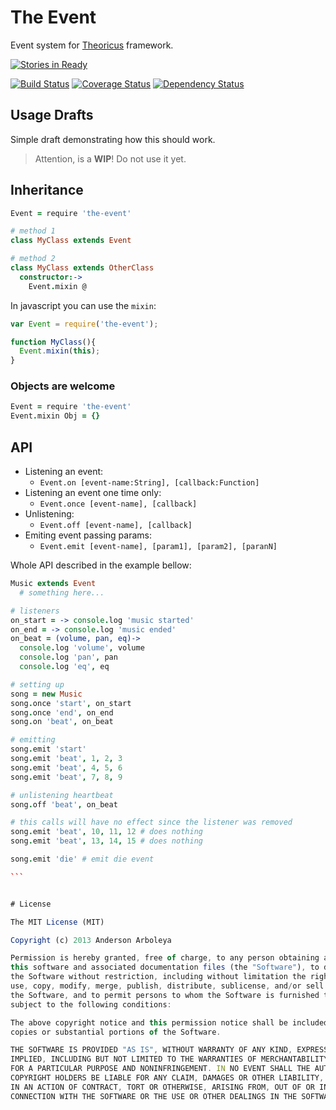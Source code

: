 # The Event

Event system for [Theoricus](https://github.com/theoricus/theoricus) framework.

[![Stories in Ready](https://badge.waffle.io/theoricus/the-event.png)](http://waffle.io/theoricus/the-event)  

[![Build Status](https://travis-ci.org/theoricus/the-event.png?branch=master)](https://travis-ci.org/theoricus/the-event) [![Coverage Status](https://coveralls.io/repos/theoricus/the-event/badge.png)](https://coveralls.io/r/theoricus/the-event) [![Dependency Status](https://gemnasium.com/theoricus/the-event.png)](https://gemnasium.com/theoricus/the-event)

## Usage Drafts

Simple draft demonstrating how this should work.

> Attention, is a **WIP**! Do not use it yet.

## Inheritance

````coffeescript
Event = require 'the-event'

# method 1
class MyClass extends Event

# method 2
class MyClass extends OtherClass
  constructor:->
    Event.mixin @
````

In javascript you can use the `mixin`:

````javascript
var Event = require('the-event');

function MyClass(){
  Event.mixin(this);
} 
````

### Objects are welcome

````coffeescript
Event = require 'the-event'
Event.mixin Obj = {}
````

## API

 - Listening an event:
   - `Event.on [event-name:String], [callback:Function]`
 - Listening an event one time only:
   - `Event.once [event-name], [callback]`
 - Unlistening:
   - `Event.off [event-name], [callback]`
 - Emiting event passing params:
   - `Event.emit [event-name], [param1], [param2], [paranN]`

Whole API described in the example bellow:

````coffeescript
Music extends Event
  # something here...

# listeners
on_start = -> console.log 'music started'
on_end = -> console.log 'music ended'
on_beat = (volume, pan, eq)->
  console.log 'volume', volume
  console.log 'pan', pan
  console.log 'eq', eq

# setting up
song = new Music
song.once 'start', on_start
song.once 'end', on_end
song.on 'beat', on_beat

# emitting
song.emit 'start'
song.emit 'beat', 1, 2, 3
song.emit 'beat', 4, 5, 6
song.emit 'beat', 7, 8, 9

# unlistening heartbeat
song.off 'beat', on_beat

# this calls will have no effect since the listener was removed
song.emit 'beat', 10, 11, 12 # does nothing
song.emit 'beat', 13, 14, 15 # does nothing

song.emit 'die' # emit die event

```


# License

The MIT License (MIT)

Copyright (c) 2013 Anderson Arboleya

Permission is hereby granted, free of charge, to any person obtaining a copy of
this software and associated documentation files (the "Software"), to deal in
the Software without restriction, including without limitation the rights to
use, copy, modify, merge, publish, distribute, sublicense, and/or sell copies of
the Software, and to permit persons to whom the Software is furnished to do so,
subject to the following conditions:

The above copyright notice and this permission notice shall be included in all
copies or substantial portions of the Software.

THE SOFTWARE IS PROVIDED "AS IS", WITHOUT WARRANTY OF ANY KIND, EXPRESS OR
IMPLIED, INCLUDING BUT NOT LIMITED TO THE WARRANTIES OF MERCHANTABILITY, FITNESS
FOR A PARTICULAR PURPOSE AND NONINFRINGEMENT. IN NO EVENT SHALL THE AUTHORS OR
COPYRIGHT HOLDERS BE LIABLE FOR ANY CLAIM, DAMAGES OR OTHER LIABILITY, WHETHER
IN AN ACTION OF CONTRACT, TORT OR OTHERWISE, ARISING FROM, OUT OF OR IN
CONNECTION WITH THE SOFTWARE OR THE USE OR OTHER DEALINGS IN THE SOFTWARE.